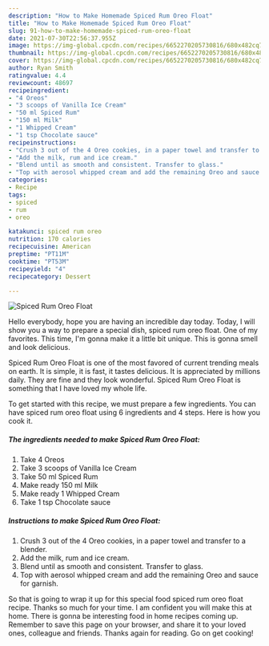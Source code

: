 ```yaml
---
description: "How to Make Homemade Spiced Rum Oreo Float"
title: "How to Make Homemade Spiced Rum Oreo Float"
slug: 91-how-to-make-homemade-spiced-rum-oreo-float
date: 2021-07-30T22:56:37.955Z
image: https://img-global.cpcdn.com/recipes/6652270205730816/680x482cq70/spiced-rum-oreo-float-recipe-main-photo.jpg
thumbnail: https://img-global.cpcdn.com/recipes/6652270205730816/680x482cq70/spiced-rum-oreo-float-recipe-main-photo.jpg
cover: https://img-global.cpcdn.com/recipes/6652270205730816/680x482cq70/spiced-rum-oreo-float-recipe-main-photo.jpg
author: Ryan Smith
ratingvalue: 4.4
reviewcount: 48697
recipeingredient:
- "4 Oreos"
- "3 scoops of Vanilla Ice Cream"
- "50 ml Spiced Rum"
- "150 ml Milk"
- "1 Whipped Cream"
- "1 tsp Chocolate sauce"
recipeinstructions:
- "Crush 3 out of the 4 Oreo cookies, in a paper towel and transfer to a blender."
- "Add the milk, rum and ice cream."
- "Blend until as smooth and consistent. Transfer to glass."
- "Top with aerosol whipped cream and add the remaining Oreo and sauce for garnish."
categories:
- Recipe
tags:
- spiced
- rum
- oreo

katakunci: spiced rum oreo 
nutrition: 170 calories
recipecuisine: American
preptime: "PT11M"
cooktime: "PT53M"
recipeyield: "4"
recipecategory: Dessert

---
```



![Spiced Rum Oreo Float](https://img-global.cpcdn.com/recipes/6652270205730816/680x482cq70/spiced-rum-oreo-float-recipe-main-photo.jpg)

Hello everybody, hope you are having an incredible day today. Today, I will show you a way to prepare a special dish, spiced rum oreo float. One of my favorites. This time, I'm gonna make it a little bit unique. This is gonna smell and look delicious.



Spiced Rum Oreo Float is one of the most favored of current trending meals on earth. It is simple, it is fast, it tastes delicious. It is appreciated by millions daily. They are fine and they look wonderful. Spiced Rum Oreo Float is something that I have loved my whole life.


To get started with this recipe, we must prepare a few ingredients. You can have spiced rum oreo float using 6 ingredients and 4 steps. Here is how you cook it.

<!--inarticleads1-->

##### The ingredients needed to make Spiced Rum Oreo Float:

1. Take 4 Oreos
1. Take 3 scoops of Vanilla Ice Cream
1. Take 50 ml Spiced Rum
1. Make ready 150 ml Milk
1. Make ready 1 Whipped Cream
1. Take 1 tsp Chocolate sauce




<!--inarticleads2-->

##### Instructions to make Spiced Rum Oreo Float:

1. Crush 3 out of the 4 Oreo cookies, in a paper towel and transfer to a blender.
1. Add the milk, rum and ice cream.
1. Blend until as smooth and consistent. Transfer to glass.
1. Top with aerosol whipped cream and add the remaining Oreo and sauce for garnish.




So that is going to wrap it up for this special food spiced rum oreo float recipe. Thanks so much for your time. I am confident you will make this at home. There is gonna be interesting food in home recipes coming up. Remember to save this page on your browser, and share it to your loved ones, colleague and friends. Thanks again for reading. Go on get cooking!
